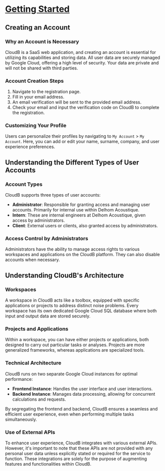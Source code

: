 # [Getting Started](getting-started.md)

## Creating an Account

### Why an Account is Necessary
CloudB is a SaaS web application, and creating an account is essential for utilizing its capabilities and storing data. All user data are securely managed by Google Cloud, offering a high level of security. Your data are private and will not be shared with third parties.

### Account Creation Steps
1. Navigate to the registration page.
2. Fill in your email address.
3. An email verification will be sent to the provided email address.
4. Check your email and input the verification code on CloudB to complete the registration.

### Customizing Your Profile
Users can personalize their profiles by navigating to `My Account` > `My Account`. Here, you can add or edit your name, surname, company, and user experience preferences.

## Understanding the Different Types of User Accounts

### Account Types
CloudB supports three types of user accounts:
- **Administrator**: Responsible for granting access and managing user accounts. Primarily for internal use within Delhom Acoustique.
- **Intern**: These are internal engineers at Delhom Acoustique, given access by administrators.
- **Client**: External users or clients, also granted access by administrators.

### Access Control by Administrators
Administrators have the ability to manage access rights to various workspaces and applications on the CloudB platform. They can also disable accounts when necessary.

## Understanding CloudB's Architecture

### Workspaces
A workspace in CloudB acts like a toolbox, equipped with specific applications or projects to address distinct noise problems. Every workspace has its own dedicated Google Cloud SQL database where both input and output data are stored securely.

### Projects and Applications
Within a workspace, you can have either projects or applications, both designed to carry out particular tasks or analyses. Projects are more generalized frameworks, whereas applications are specialized tools.

### Technical Architecture
CloudB runs on two separate Google Cloud instances for optimal performance:
- **Frontend Instance**: Handles the user interface and user interactions.
- **Backend Instance**: Manages data processing, allowing for concurrent calculations and requests.

By segregating the frontend and backend, CloudB ensures a seamless and efficient user experience, even when performing multiple tasks simultaneously.

### Use of External APIs
To enhance user experience, CloudB integrates with various external APIs. However, it's important to note that these APIs are not provided with any personal user data unless explicitly stated or required for the service to function. These integrations are solely for the purpose of augmenting features and functionalities within CloudB.